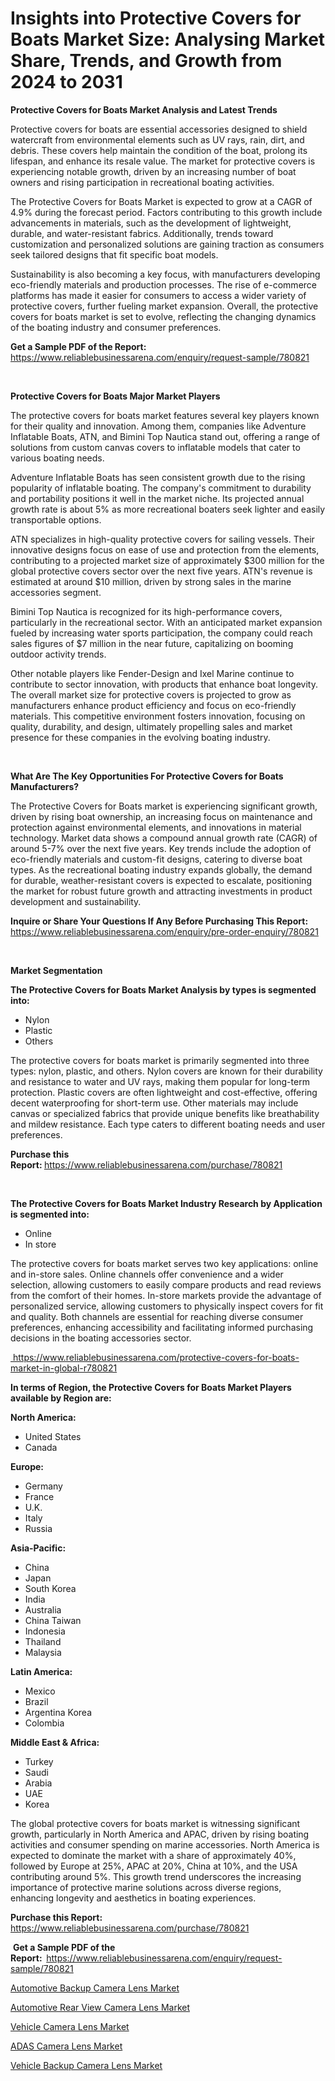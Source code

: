 <p><h1>Insights into Protective Covers for Boats Market Size: Analysing Market Share, Trends, and Growth from 2024 to 2031</h1></p><p><strong>Protective Covers for Boats Market Analysis and Latest Trends</strong></p>
<p><p>Protective covers for boats are essential accessories designed to shield watercraft from environmental elements such as UV rays, rain, dirt, and debris. These covers help maintain the condition of the boat, prolong its lifespan, and enhance its resale value. The market for protective covers is experiencing notable growth, driven by an increasing number of boat owners and rising participation in recreational boating activities.</p><p>The Protective Covers for Boats Market is expected to grow at a CAGR of 4.9% during the forecast period. Factors contributing to this growth include advancements in materials, such as the development of lightweight, durable, and water-resistant fabrics. Additionally, trends toward customization and personalized solutions are gaining traction as consumers seek tailored designs that fit specific boat models. </p><p>Sustainability is also becoming a key focus, with manufacturers developing eco-friendly materials and production processes. The rise of e-commerce platforms has made it easier for consumers to access a wider variety of protective covers, further fueling market expansion. Overall, the protective covers for boats market is set to evolve, reflecting the changing dynamics of the boating industry and consumer preferences.</p></p>
<p><strong>Get a Sample PDF of the Report:&nbsp;</strong> <a href="https://www.reliablebusinessarena.com/enquiry/request-sample/780821?utm_campaign=1744&utm_medium=2&utm_source=Github&utm_content=ia&utm_term=15102024&utm_id=protective-covers-for-boats">https://www.reliablebusinessarena.com/enquiry/request-sample/780821</a></p>
<p>&nbsp;</p>
<p><strong>Protective Covers for Boats Major Market Players</strong></p>
<p><p>The protective covers for boats market features several key players known for their quality and innovation. Among them, companies like Adventure Inflatable Boats, ATN, and Bimini Top Nautica stand out, offering a range of solutions from custom canvas covers to inflatable models that cater to various boating needs.</p><p>Adventure Inflatable Boats has seen consistent growth due to the rising popularity of inflatable boating. The company's commitment to durability and portability positions it well in the market niche. Its projected annual growth rate is about 5% as more recreational boaters seek lighter and easily transportable options.</p><p>ATN specializes in high-quality protective covers for sailing vessels. Their innovative designs focus on ease of use and protection from the elements, contributing to a projected market size of approximately $300 million for the global protective covers sector over the next five years. ATN's revenue is estimated at around $10 million, driven by strong sales in the marine accessories segment.</p><p>Bimini Top Nautica is recognized for its high-performance covers, particularly in the recreational sector. With an anticipated market expansion fueled by increasing water sports participation, the company could reach sales figures of $7 million in the near future, capitalizing on booming outdoor activity trends.</p><p>Other notable players like Fender-Design and Ixel Marine continue to contribute to sector innovation, with products that enhance boat longevity. The overall market size for protective covers is projected to grow as manufacturers enhance product efficiency and focus on eco-friendly materials. This competitive environment fosters innovation, focusing on quality, durability, and design, ultimately propelling sales and market presence for these companies in the evolving boating industry.</p></p>
<p>&nbsp;</p>
<p><strong>What Are The Key Opportunities For Protective Covers for Boats Manufacturers?</strong></p>
<p><p>The Protective Covers for Boats market is experiencing significant growth, driven by rising boat ownership, an increasing focus on maintenance and protection against environmental elements, and innovations in material technology. Market data shows a compound annual growth rate (CAGR) of around 5-7% over the next five years. Key trends include the adoption of eco-friendly materials and custom-fit designs, catering to diverse boat types. As the recreational boating industry expands globally, the demand for durable, weather-resistant covers is expected to escalate, positioning the market for robust future growth and attracting investments in product development and sustainability.</p></p>
<p><strong>Inquire or Share Your Questions If Any Before Purchasing This Report:</strong> <a href="https://www.reliablebusinessarena.com/enquiry/pre-order-enquiry/780821?utm_campaign=1744&utm_medium=2&utm_source=Github&utm_content=ia&utm_term=15102024&utm_id=protective-covers-for-boats">https://www.reliablebusinessarena.com/enquiry/pre-order-enquiry/780821</a></p>
<p>&nbsp;</p>
<p><strong>Market Segmentation</strong></p>
<p><strong>The Protective Covers for Boats Market Analysis by types is segmented into:</strong></p>
<p><ul><li>Nylon</li><li>Plastic</li><li>Others</li></ul></p>
<p><p>The protective covers for boats market is primarily segmented into three types: nylon, plastic, and others. Nylon covers are known for their durability and resistance to water and UV rays, making them popular for long-term protection. Plastic covers are often lightweight and cost-effective, offering decent waterproofing for short-term use. Other materials may include canvas or specialized fabrics that provide unique benefits like breathability and mildew resistance. Each type caters to different boating needs and user preferences.</p></p>
<p><strong>Purchase this Report:&nbsp;</strong><a href="https://www.reliablebusinessarena.com/purchase/780821?utm_campaign=1744&utm_medium=2&utm_source=Github&utm_content=ia&utm_term=15102024&utm_id=protective-covers-for-boats">https://www.reliablebusinessarena.com/purchase/780821</a></p>
<p>&nbsp;</p>
<p><strong>The Protective Covers for Boats Market Industry Research by Application is segmented into:</strong></p>
<p><ul><li>Online</li><li>In store</li></ul></p>
<p><p>The protective covers for boats market serves two key applications: online and in-store sales. Online channels offer convenience and a wider selection, allowing customers to easily compare products and read reviews from the comfort of their homes. In-store markets provide the advantage of personalized service, allowing customers to physically inspect covers for fit and quality. Both channels are essential for reaching diverse consumer preferences, enhancing accessibility and facilitating informed purchasing decisions in the boating accessories sector.</p></p>
<p><a href="https://www.reliablebusinessarena.com/protective-covers-for-boats-market-in-global-r780821?utm_campaign=1744&utm_medium=2&utm_source=Github&utm_content=ia&utm_term=15102024&utm_id=protective-covers-for-boats">&nbsp;https://www.reliablebusinessarena.com/protective-covers-for-boats-market-in-global-r780821</a></p>
<p><strong>In terms of Region, the Protective Covers for Boats Market Players available by Region are:</strong></p>
<p>
    <p> <strong> North America: </strong>
        <ul>
            <li>United States</li>
            <li>Canada</li>
        </ul>
        </p> 
    <p> <strong> Europe: </strong>
        <ul>
            <li>Germany</li>
            <li>France</li>
            <li>U.K.</li>
            <li>Italy</li>
            <li>Russia</li>
        </ul>
        </p> 
    <p> <strong> Asia-Pacific: </strong>
        <ul>
            <li>China</li>
            <li>Japan</li>
            <li>South Korea</li>
            <li>India</li>
            <li>Australia</li>
            <li>China Taiwan</li>
            <li>Indonesia</li>
            <li>Thailand</li>
            <li>Malaysia</li>
        </ul>
        </p> 
    <p> <strong> Latin America: </strong>
        <ul>
            <li>Mexico</li>
            <li>Brazil</li>
            <li>Argentina Korea</li>
            <li>Colombia</li>
        </ul>
        </p> 
    <p> <strong> Middle East & Africa: </strong>
        <ul>
            <li>Turkey</li>
            <li>Saudi</li>
            <li>Arabia</li>
            <li>UAE</li>
            <li>Korea</li>
        </ul>
    </p>
    </p>
<p><p>The global protective covers for boats market is witnessing significant growth, particularly in North America and APAC, driven by rising boating activities and consumer spending on marine accessories. North America is expected to dominate the market with a share of approximately 40%, followed by Europe at 25%, APAC at 20%, China at 10%, and the USA contributing around 5%. This growth trend underscores the increasing importance of protective marine solutions across diverse regions, enhancing longevity and aesthetics in boating experiences.</p></p>
<p><strong>Purchase this Report: </strong><a href="https://www.reliablebusinessarena.com/purchase/780821?utm_campaign=1744&utm_medium=2&utm_source=Github&utm_content=ia&utm_term=15102024&utm_id=protective-covers-for-boats">https://www.reliablebusinessarena.com/purchase/780821</a></p>
<p>&nbsp;<strong>Get a Sample PDF of the Report:&nbsp;&nbsp;</strong><a href="https://www.reliablebusinessarena.com/enquiry/request-sample/780821?utm_campaign=1744&utm_medium=2&utm_source=Github&utm_content=ia&utm_term=15102024&utm_id=protective-covers-for-boats">https://www.reliablebusinessarena.com/enquiry/request-sample/780821</a></p>
<p><strong></strong></p>
<p><p><a href="https://www.linkedin.com/pulse/global-automotive-backup-camera-lens-market-exploring-share-mxnqc?utm_campaign=1744&utm_medium=2&utm_source=Github&utm_content=ia&utm_term=15102024&utm_id=protective-covers-for-boats">Automotive Backup Camera Lens Market</a></p><p><a href="https://www.linkedin.com/pulse/automotive-rear-view-camera-lens-market-evolution-key-trends-clvwc?utm_campaign=1744&utm_medium=2&utm_source=Github&utm_content=ia&utm_term=15102024&utm_id=protective-covers-for-boats">Automotive Rear View Camera Lens Market</a></p><p><a href="https://www.linkedin.com/pulse/vehicle-camera-lens-market-global-regional-analysis-focus-end-rpr1c?utm_campaign=1744&utm_medium=2&utm_source=Github&utm_content=ia&utm_term=15102024&utm_id=protective-covers-for-boats">Vehicle Camera Lens Market</a></p><p><a href="https://www.linkedin.com/pulse/adas-camera-lens-market2024-2031-industry-insights-investment-ofkac?utm_campaign=1744&utm_medium=2&utm_source=Github&utm_content=ia&utm_term=15102024&utm_id=protective-covers-for-boats">ADAS Camera Lens Market</a></p><p><a href="https://www.linkedin.com/pulse/vehicle-backup-camera-lens-market-industry-trends-forecast-period-s832c?utm_campaign=1744&utm_medium=2&utm_source=Github&utm_content=ia&utm_term=15102024&utm_id=protective-covers-for-boats">Vehicle Backup Camera Lens Market</a></p></p>